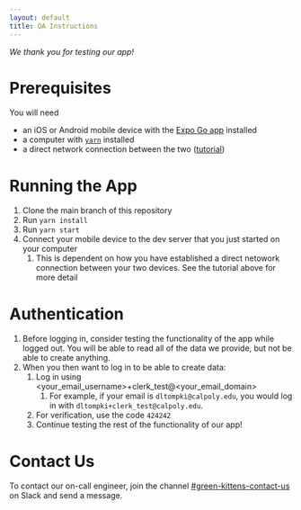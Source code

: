 ```yaml
---
layout: default
title: QA Instructions
---
```


_We thank you for testing our app!_

# Prerequisites

You will need

- an iOS or Android mobile device with the [Expo Go app](https://expo.dev/go) installed
- a computer with [`yarn`](https://yarnpkg.com/) installed
- a direct network connection between the two ([tutorial](https://github.com/Green-Kittens/bathroom-finder-frontend/wiki/Connecting-your-mobile-device-directly-to-your-computer))

# Running the App

1. Clone the main branch of this repository
2. Run `yarn install`
3. Run `yarn start`
4. Connect your mobile device to the dev server that you just started on your computer
   1. This is dependent on how you have established a direct netowork connection between your two devices. See the tutorial above for more detail

# Authentication

1. Before logging in, consider testing the functionality of the app while logged out. You will be able to read all of the data we provide, but not be able to create anything.
2. When you then want to log in to be able to create data:
   1. Log in using <your_email_username>+clerk_test@<your_email_domain>
      1. For example, if your email is `dltompki@calpoly.edu`, you would log in with `dltompki+clerk_test@calpoly.edu`.
   1. For verification, use the code `424242`
   1. Continue testing the rest of the functionality of our app!

# Contact Us

To contact our on-call engineer, join the channel [#green-kittens-contact-us](https://app.slack.com/client/T06B7QN79FD/C073X6YUTMK) on Slack and send a message.
